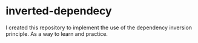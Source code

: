 # inverted-dependecy
I created this repository to implement the use of the dependency inversion principle. As a way to learn and practice.
